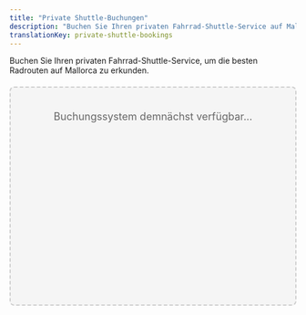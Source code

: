 ```yaml
---
title: "Private Shuttle-Buchungen"
description: "Buchen Sie Ihren privaten Fahrrad-Shuttle-Service auf Mallorca"
translationKey: private-shuttle-bookings
---
```


Buchen Sie Ihren privaten Fahrrad-Shuttle-Service, um die besten Radrouten auf Mallorca zu erkunden.

<div id="booking-engine-container" style="min-height: 300px; padding: 40px; background-color: #f5f5f5; border: 2px dashed #ccc; border-radius: 8px; text-align: center; margin: 20px 0;">
  <!-- Buchungssystem-Code wird hier eingefügt -->
  <p style="color: #666; font-size: 18px; margin: 0;">Buchungssystem demnächst verfügbar...</p>
</div>
